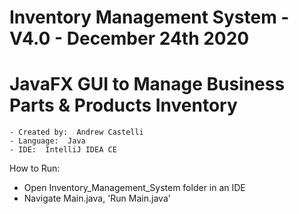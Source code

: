 Inventory Management System - V4.0 - December 24th 2020
=
JavaFX GUI to Manage Business Parts & Products Inventory
=
    - Created by:  Andrew Castelli
    - Language:  Java
    - IDE:  IntelliJ IDEA CE

How to Run:
- Open Inventory_Management_System folder in an IDE
- Navigate Main.java, 'Run Main.java'
